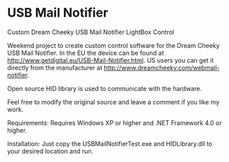 USB Mail Notifier
=================

Custom Dream Cheeky USB Mail Notifier LightBox Control

Weekend project to create custom control software for the Dream Cheeky USB Mail Notifier.
In the EU the device can be found at http://www.getdigital.eu/USB-Mail-Notifier.html.
US users you can get it directly from the manufacturer at http://www.dreamcheeky.com/webmail-notifier.

Open source HID library is used to communicate with the hardware.

Feel free to modify the original source and leave a comment if you like my work.

Requirements: Requires Windows XP or higher and .NET Framework 4.0 or higher.

Installation: Just copy the USBMailNotifierTest.exe and HIDLibrary.dll to your desired location and run.
